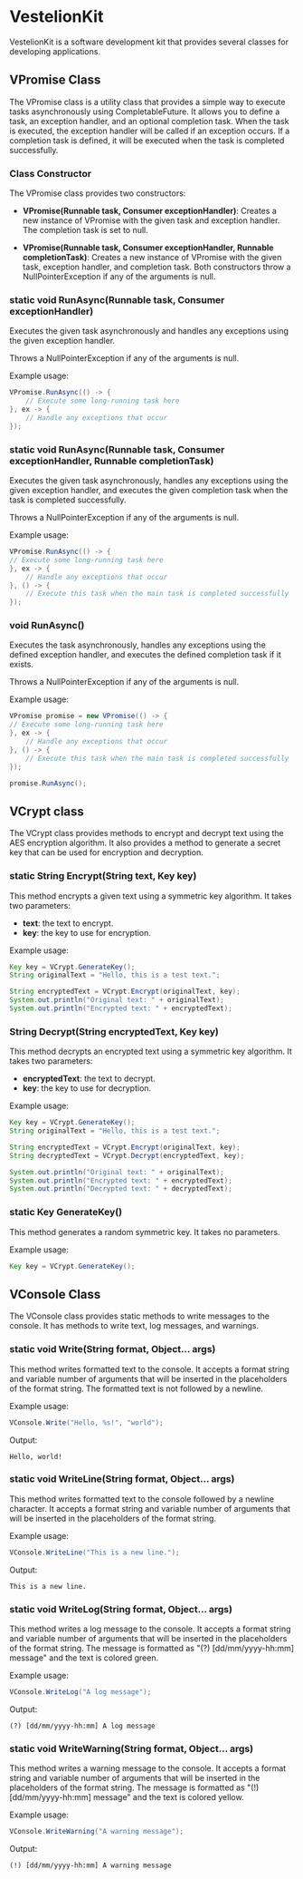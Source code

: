 # VestelionKit

VestelionKit is a software development kit that provides several classes for developing applications.

## VPromise Class

The VPromise class is a utility class that provides a simple way to execute tasks asynchronously using CompletableFuture. It allows you to define a task, an exception handler, and an optional completion task. When the task is executed, the exception handler will be called if an exception occurs. If a completion task is defined, it will be executed when the task is completed successfully.

### Class Constructor

The VPromise class provides two constructors:

* **VPromise(Runnable task, Consumer<Throwable> exceptionHandler)**: Creates a new instance of VPromise with the given task and exception handler. The completion task is set to null.

* **VPromise(Runnable task, Consumer<Throwable> exceptionHandler, Runnable completionTask)**: Creates a new instance of VPromise with the given task, exception handler, and completion task.
Both constructors throw a NullPointerException if any of the arguments is null.

### static void RunAsync(Runnable task, Consumer<Throwable> exceptionHandler)</u>

Executes the given task asynchronously and handles any exceptions using the given exception handler.
    
Throws a NullPointerException if any of the arguments is null.
    
Example usage:
```Java
VPromise.RunAsync(() -> {
    // Execute some long-running task here
}, ex -> {
    // Handle any exceptions that occur
});
```

### static void RunAsync(Runnable task, Consumer<Throwable> exceptionHandler, Runnable completionTask)

Executes the given task asynchronously, handles any exceptions using the given exception handler, and executes the given completion task when the task is completed successfully.

Throws a NullPointerException if any of the arguments is null.
    
Example usage:
```Java
VPromise.RunAsync(() -> {
// Execute some long-running task here
}, ex -> {
    // Handle any exceptions that occur
}, () -> {
    // Execute this task when the main task is completed successfully
});
```

### void RunAsync()

Executes the task asynchronously, handles any exceptions using the defined exception handler, and executes the defined completion task if it exists.
    
Throws a NullPointerException if any of the arguments is null.
    
Example usage:
```Java
VPromise promise = new VPromise(() -> {
// Execute some long-running task here
}, ex -> {
    // Handle any exceptions that occur
}, () -> {
    // Execute this task when the main task is completed successfully
});

promise.RunAsync();
```
    
## VCrypt class

The VCrypt class provides methods to encrypt and decrypt text using the AES encryption algorithm. It also provides a method to generate a secret key that can be used for encryption and decryption.
    
### static String Encrypt(String text, Key key)
    
This method encrypts a given text using a symmetric key algorithm. It takes two parameters:

* **text**: the text to encrypt.
* **key**: the key to use for encryption.
    
Example usage:

```Java
Key key = VCrypt.GenerateKey();
String originalText = "Hello, this is a test text.";

String encryptedText = VCrypt.Encrypt(originalText, key);
System.out.println("Original text: " + originalText);
System.out.println("Encrypted text: " + encryptedText);
```    
    
### String Decrypt(String encryptedText, Key key)
    
This method decrypts an encrypted text using a symmetric key algorithm. It takes two parameters:

* **encryptedText**: the text to decrypt.
* **key**: the key to use for decryption.
    
Example usage:

```Java
Key key = VCrypt.GenerateKey();
String originalText = "Hello, this is a test text.";

String encryptedText = VCrypt.Encrypt(originalText, key);
String decryptedText = VCrypt.Decrypt(encryptedText, key);

System.out.println("Original text: " + originalText);
System.out.println("Encrypted text: " + encryptedText);
System.out.println("Decrypted text: " + decryptedText);
```
    
### static Key GenerateKey()
    
This method generates a random symmetric key. It takes no parameters.

Example usage:

```Java
Key key = VCrypt.GenerateKey();
```
    
## VConsole Class

The VConsole class provides static methods to write messages to the console. It has methods to write text, log messages, and warnings.

### static void Write(String format, Object... args)

This method writes formatted text to the console. It accepts a format string and variable number of arguments that will be inserted in the placeholders of the format string. The formatted text is not followed by a newline.

Example usage:
```Java
VConsole.Write("Hello, %s!", "world");
```

Output:
```
Hello, world!
```

### static void WriteLine(String format, Object... args)

This method writes formatted text to the console followed by a newline character. It accepts a format string and variable number of arguments that will be inserted in the placeholders of the format string.

Example usage:
```Java
VConsole.WriteLine("This is a new line.");
```

Output:
```
This is a new line.
```

### static void WriteLog(String format, Object... args)

This method writes a log message to the console. It accepts a format string and variable number of arguments that will be inserted in the placeholders of the format string. The message is formatted as "(?) [dd/mm/yyyy-hh:mm] message" and the text is colored green.

Example usage:
```java
VConsole.WriteLog("A log message");
```
    
Output:
```
(?) [dd/mm/yyyy-hh:mm] A log message
```

### static void WriteWarning(String format, Object... args)

This method writes a warning message to the console. It accepts a format string and variable number of arguments that will be inserted in the placeholders of the format string. The message is formatted as "(!) [dd/mm/yyyy-hh:mm] message" and the text is colored yellow.

Example usage:
```java
VConsole.WriteWarning("A warning message");
```
    
Output:
```
(!) [dd/mm/yyyy-hh:mm] A warning message
```
